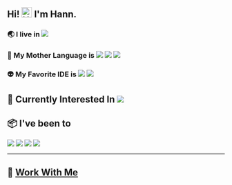 ## Hi! <img src='https://qpluspicture.oss-cn-beijing.aliyuncs.com/6LjjQA/Hi.gif' alt='Hi' width="24"/>  I'm Hann.

### :earth_asia: I live in  ![](https://img.shields.io/badge/OS-Linux-informational?style=flat&logo=linux&logoColor=white&color=9cf)
### 🚀 My Mother Language is ![](https://img.shields.io/badge/Code-Dart-informational?style=flat&logo=dart&logoColor=white&color=9cf) ![](https://img.shields.io/badge/Code-Golang-informational?style=flat&logo=go&logoColor=white&color=9cf) ![](https://img.shields.io/badge/Code-CSharp-informational?style=flat&logo=csharp&logoColor=white&color=9cf)
### 👽️ My Favorite IDE is ![](https://img.shields.io/badge/Editor-VSCode-informational?style=flat&logo=visualstudiocode&logoColor=white&color=9cf) ![](https://img.shields.io/badge/Editor-Vim-informational?style=flat&logo=vim&logoColor=white&color=9cf)
## 🙈 Currently Interested In ![](https://img.shields.io/badge/Code-Rust-informational?style=flat&logo=rust&logoColor=white&color=9cf)

## :package: I've been to 
![](https://img.shields.io/badge/Tools-Firebase-informational?style=flat&logo=firebase&logoColor=white&color=9cf)
![](https://img.shields.io/badge/Tools-Docker-informational?style=flat&logo=docker&logoColor=white&color=9cf)
![](https://img.shields.io/badge/CICD-Fastlane-informational?style=flat&logo=fastlane&logoColor=white&color=9cf) ![](https://img.shields.io/badge/CICD-Jenkins-informational?style=flat&logo=jenkins&logoColor=white&color=9cf) 

---

## 👔 [Work With Me](https://superficial-spur-efa.notion.site/Han-469da5ad95f54949b8cd1e55e0541a3e?pvs=4)
